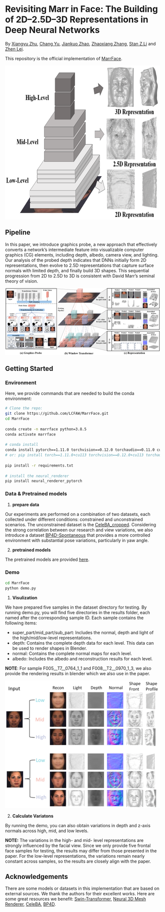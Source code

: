 # Revisiting Marr in Face: The Building of 2D–2.5D–3D Representations in Deep Neural Networks

By [Xiangyu Zhu](https://xiangyuzhu-open.github.io/homepage/), [Chang Yu](), [Jiankuo Zhao](https://lcfaw.github.io/), [Zhaoxiang Zhang](), [Stan Z.Li]() and [Zhen Lei](http://www.cbsr.ia.ac.cn/users/zlei/).

This repository is the official implementation of [MarrFace](https://arxiv.org/abs/).

<img src="asset/Figure1.png" width = "738" height = "500" alt="The building of 2D--2.5D--3D representations in DNN" align=center />

## Pipeline

In this paper, we introduce graphics probe, a new approach that effectively converts a network’s intermediate feature
into visualizable computer graphics (CG) elements, including depth, albedo, camera view, and lighting. Our analysis
of the probed depth indicates that DNNs initially form 2D representations, then evolve to 2.5D representations that
capture surface normals with limited depth, and finally build 3D shapes. This sequential progression from 2D to 2.5D
to 3D is consistent with David Marr’s seminal theory of vision. 

![Schematic of Graphics Probe](asset/Figure2.png)

## Getting Started

### Environment
Here, we provide commands that are needed to build the conda environment:
```bash
# Clone the repo:
git clone https://github.com/LCFAW/MarrFace.git
cd MarrFace

conda create -n marrface python=3.8.5
conda activate marrface

# conda install
conda install pytorch==1.11.0 torchvision==0.12.0 torchaudio==0.11.0 cudatoolkit=11.3 -c pytorch
# or: pip install torch==1.11.0+cu113 torchvision==0.12.0+cu113 torchaudio==0.11.0 --extra-index-url https://download.pytorch.org/whl/cu113

pip install -r requirements.txt

# install the neural_renderer 
pip install neural_renderer_pytorch
```  

### Data & Pretrained models

1. **prepare data**

Our experiments are performed on a combination of two datasets, each collected under different conditions: constrained
and unconstrained scenarios. The unconstrained dataset is the [CeleBA_cropped](https://mmlab.ie.cuhk.edu.hk/projects/CelebA.html). Considering the strong correlation between our research and view variations, we also introduce a dataset [BP4D-Spontaneous](https://www.cs.binghamton.edu/~lijun/Research/3DFE/3DFE_Analysis.html) that provides a more controlled environment with substantial pose variations, particularly in yaw angle.

2. **pretrained models**

The pretrained models are provided [here](https://drive.google.com/drive/folders/1r0mqvMkNLzi1e0gI-XBaqMN8dIzJWmqG?usp=drive_link).

### Demo

```bash
cd MarrFace
python demo.py
```

1. **Visulization**

We have prepared five samples in the dataset directory for testing. By running demo.py, you will find five directories in the results folder, each named after the corresponding sample ID. Each sample contains the following items:
* super_part/mid_part/sub_part: Includes the normal, depth and light of the high/mid/low-level representations.
* depth: Contains the complete depth data for each level. This data can be used to render shapes in Blender.
* normal: Contains the complete normal maps for each level.
* albedo: Includes the albedo and reconstruction results for each level.

**NOTE**: For sample F005__T7__0764_1_1 and F008__T2__0970_1_3, we also provide the rendering results in blender which we also use in the paper.

![visualization](asset/Figure3.png)

2. **Calculate Variatons**

By running the demo, you can also obtain variations in depth and z-axis normals across high, mid, and low levels. 

**NOTE:** The variations in the high- and mid- level representations are strongly influenced by the facial view. Since we only provide five frontal face samples for testing, the results may differ from those presented in the paper. For the low-level representations, the variations  remain nearly constant across samples, so the results are closely align with the paper.

<!-- ## Citation
```
@article{Zhu2024marrface,
  title={Revisiting Marr in Face: The Building of 2D–2.5D–3D Representations in Deep Neural Networks},
  author={Xiangyu, Zhu and Chang, Yu and Jiankuo, Zhao and Zhaoxiang, Zhang and Stan, Z.Li and Zhen, Lei},
  journal={arXiv preprint arXiv:...},
  year={2024}
}
``` -->

## Acknowledgements
There are some models or datasets in this implementation that are based on external sources. We thank the authors for their excellent works. Here are some great resources we benefit: [Swin-Transformer](https://github.com/microsoft/Swin-Transformer), 
[Neural 3D Mesh Renderer](https://github.com/daniilidis-group/neural_renderer), [CeleBA](https://mmlab.ie.cuhk.edu.hk/projects/CelebA.html), [BP4D](https://www.cs.binghamton.edu/~lijun/Research/3DFE/3DFE_Analysis.html).





